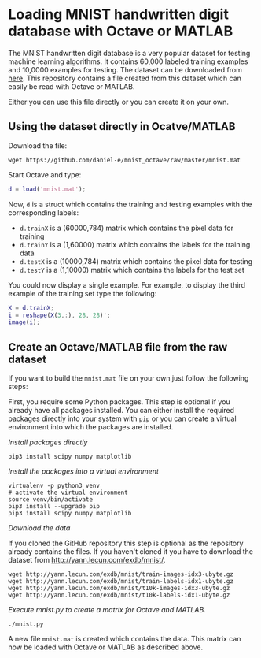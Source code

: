 # Loading MNIST handwritten digit database with Octave or MATLAB

The MNIST handwritten digit database is a very popular dataset for testing machine learning algorithms. It contains 60,000 labeled training examples and 10,0000 examples for testing. The dataset can be downloaded from [here](http://yann.lecun.com/exdb/mnist/). This repository contains a file created from this dataset which can easily be read with Octave or MATLAB. 

Either you can use this file directly or you can create it on your own.

## Using the dataset directly in Ocatve/MATLAB

Download the file:

    wget https://github.com/daniel-e/mnist_octave/raw/master/mnist.mat

Start Octave and type:

```matlab
d = load('mnist.mat');
```

Now, `d` is a struct which contains the training and testing examples with the corresponding labels:
* `d.trainX` is a (60000,784) matrix which contains the pixel data for training
* `d.trainY` is a (1,60000) matrix which contains the labels for the training data
* `d.testX` is a (10000,784) matrix which contains the pixel data for testing
* `d.testY` is a (1,10000) matrix which contains the labels for the test set

You could now display a single example. For example, to display the third example of the training set type the following:

```matlab
X = d.trainX;
i = reshape(X(3,:), 28, 28)';
image(i);
```


## Create an Octave/MATLAB file from the raw dataset

If you want to build the `mnist.mat` file on your own just follow the following steps:

First, you require some Python packages. This step is optional if you already have all packages installed. You can either install the required packages directly into your system with `pip` or you can create a virtual environment into which the packages are installed.

*Install packages directly*

    pip3 install scipy numpy matplotlib

*Install the packages into a virtual environment*

    virtualenv -p python3 venv
    # activate the virtual environment
    source venv/bin/activate
    pip3 install --upgrade pip
    pip3 install scipy numpy matplotlib


*Download the data*

If you cloned the GitHub repository this step is optional as the repository already contains the files. If you haven't cloned it you have to download the dataset from http://yann.lecun.com/exdb/mnist/.

    wget http://yann.lecun.com/exdb/mnist/train-images-idx3-ubyte.gz
    wget http://yann.lecun.com/exdb/mnist/train-labels-idx1-ubyte.gz
    wget http://yann.lecun.com/exdb/mnist/t10k-images-idx3-ubyte.gz
    wget http://yann.lecun.com/exdb/mnist/t10k-labels-idx1-ubyte.gz

*Execute mnist.py to create a matrix for Octave and MATLAB.*

    ./mnist.py

A new file `mnist.mat` is created which contains the data. This matrix can now be loaded with Octave or MATLAB as described above.

